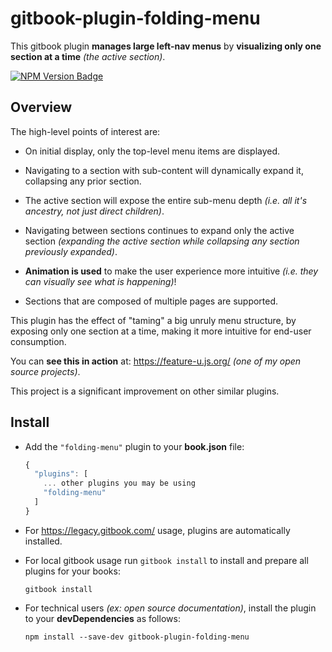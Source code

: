 # gitbook-plugin-folding-menu

This gitbook plugin **manages large left-nav menus** by **visualizing only
one section at a time** _(the active section)_.

<!--- Badges for CI Builds ---> 

[![NPM Version Badge](https://img.shields.io/npm/v/gitbook-plugin-folding-menu.svg)](https://www.npmjs.com/package/gitbook-plugin-folding-menu)

## Overview

The high-level points of interest are:

- On initial display, only the top-level menu items are displayed.

- Navigating to a section with sub-content will dynamically expand it,
  collapsing any prior section.

- The active section will expose the entire sub-menu depth _(i.e. all
  it's ancestry, not just direct children)_.

- Navigating between sections continues to expand only the active
  section _(expanding the active section while collapsing any section
  previously expanded)_.

- **Animation is used** to make the user experience more intuitive
  _(i.e. they can visually see what is happening)_!

- Sections that are composed of multiple pages are supported.

This plugin has the effect of "taming" a big unruly menu structure, by
exposing only one section at a time, making it more intuitive for
end-user consumption.

You can **see this in action** at: https://feature-u.js.org/ _(one of
my open source projects)_.

This project is a significant improvement on other similar plugins.

## Install

- Add the `"folding-menu"` plugin to your **book.json** file:

  ```js
  {
    "plugins": [
      ... other plugins you may be using
      "folding-menu"
    ]
  }
  ```

- For https://legacy.gitbook.com/ usage, plugins are automatically installed.

- For local gitbook usage run `gitbook install` to install and prepare
  all plugins for your books:

  ```shell
  gitbook install
  ```

- For technical users _(ex: open source documentation)_, install the
  plugin to your **devDependencies** as follows:

  ```shell
  npm install --save-dev gitbook-plugin-folding-menu
  ```
